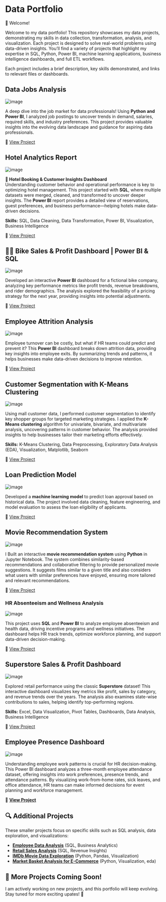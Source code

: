 #  Data Portfolio  

👋 Welcome!


Welcome to my data portfolio! This repository showcases my data projects, demonstrating my skills in data collection, transformation, analysis, and visualization. Each project is designed to solve real-world problems using data-driven insights. You’ll find a variety of projects that highlight my expertise in SQL, Python, Power BI, machine learning applications, business intelligence dashboards, and full ETL workflows.

Each project includes a brief description, key skills demonstrated, and links to relevant files or dashboards. 

## Data Jobs Analysis  

![image](images/job_market_analysis.png)

A deep dive into the job market for data professionals! Using **Python and Power BI**, I analyzed job postings to uncover trends in demand, salaries, required skills, and industry preferences.  This project provides valuable insights into the evolving data landscape and guidance for aspiring data professionals.

🔗 [View Project](https://github.com/clemsonexcel/Data-Jobs-Analysis) 


## Hotel Analytics Report

![image](images/hotel.jpg)

**🏨 Hotel Booking & Customer Insights Dashboard**  
Understanding customer behavior and operational performance is key to optimizing hotel management. This project started with **SQL**, where multiple datasets were merged, cleaned, and transformed to uncover deeper insights. The **Power BI** report provides a detailed view of reservations, guest preferences, and business performance—helping hotels make data-driven decisions.

**Skills:** SQL, Data Cleaning, Data Transformation, Power BI, Visualization, Business Intelligence

🔗 [View Project](https://github.com/clemsonexcel/Hotel-Reservation-)  



## 🚴‍♂️ Bike Sales & Profit Dashboard | Power BI & SQL

![image](images/bike.jpg)

Developed an interactive **Power BI** dashboard for a fictional bike company, analyzing key performance metrics like profit trends, revenue breakdowns, and rider demographics. The analysis explored the feasibility of a pricing strategy for the next year, providing insights into potential adjustments.  

🔗 [View Project](https://github.com/clemsonexcel/Dashboard-Projects/tree/main/Bike%20Share%20Analysis)  


## Employee Attrition Analysis

![image](images/hr_attrition.jpg)

Employee turnover can be costly, but what if HR teams could predict and prevent it? This **Power BI** dashboard breaks down attrition data, providing key insights into employee exits. By summarizing trends and patterns, it helps businesses make data-driven decisions to improve retention.  

🔗 [View Project](https://github.com/clemsonexcel/Dashboard-Projects/tree/main/Employee%20Attrition%20Analysis)  
 

## Customer Segmentation with K-Means Clustering

![image](images/segmentation.jpg)

Using mall customer data, I performed customer segmentation to identify key shopper groups for targeted marketing strategies. I applied the **K-Means clustering** algorithm for univariate, bivariate, and multivariate analysis, uncovering patterns in customer behavior. The analysis provided insights to help businesses tailor their marketing efforts effectively.

**Skills:** K-Means Clustering, Data Preprocessing, Exploratory Data Analysis (EDA), Visualization, Matplotlib, Seaborn

🔗 [View Project](https://github.com/clemsonexcel/Customer-Segmentation-Project)  


## Loan Prediction Model

![image](images/loan.jpg)

Developed a **machine learning model** to predict loan approval based on historical data. The project involved data cleaning, feature engineering, and model evaluation to assess the loan eligibility of applicants.

🔗 [View Project](#)  


## Movie Recommendation System

![image](images/movie.jpg)

I Built an interactive **movie recommendation system** using **Python** in Jupyter Notebook. The system combines similarity-based recommendations and collaborative filtering to provide personalized movie suggestions. It suggests films similar to a given title and also considers what users with similar preferences have enjoyed, ensuring more tailored and relevant recommendations.

🔗 [View Project](https://github.com/clemsonexcel/Movie-Recommendation-System)  



### HR Absenteeism and Wellness Analysis

![image](images/hr_absent.jpg)

This project uses **SQL** and **Power BI** to analyze employee absenteeism and health data, driving incentive programs and wellness initiatives. The dashboard helps HR track trends, optimize workforce planning, and support data-driven decision-making.

🔗 [View Project](#)  


## Superstore Sales & Profit Dashboard 

![image](images/superstore.jpg)

Explored retail performance using the classic **Superstore** dataset! This interactive dashboard visualizes key metrics like profit, sales by category, and revenue trends over the years. The analysis also examines state-wise contributions to sales, helping identify top-performing regions.

**Skills:** Excel, Data Visualization, Pivot Tables, Dashboards, Data Analysis, Business Intelligence

🔗 [View Project](https://github.com/clemsonexcel/Dashboard-Projects/tree/main/Superstore%20Dashoard)  


## Employee Presence Dashboard 

![image](images/presense.jpg)

Understanding employee work patterns is crucial for HR decision-making. This Power BI dashboard analyzes a three-month employee attendance dataset, offering insights into work preferences, presence trends, and attendance patterns. By visualizing work-from-home rates, sick leaves, and office attendance, HR teams can make informed decisions for event planning and workforce management.  

🔗 **[View Project](https://github.com/clemsonexcel/Dashboard-Projects/tree/main/Employee%20Presence%20Dashboard)**  




## 🔍 Additional Projects  
These smaller projects focus on specific skills such as SQL analysis, data exploration, and visualizations:  
- **[Employee Data Analysis](link-to-repo)** (SQL, Business Analytics)
- **[Retail Sales Analysis](link-to-repo)** (SQL, Revenue Insights)  
- **[IMDb Movie Data Exploration](link-to-repo)** (Python, Pandas, Visualization) 
- **[Market Basket Analysis for E-Commerce](link-to-repo)** (Python, Visualization, eda) 


## 📌 More Projects Coming Soon!  
I am actively working on new projects, and this portfolio will keep evolving. Stay tuned for more exciting upates! 🚀







